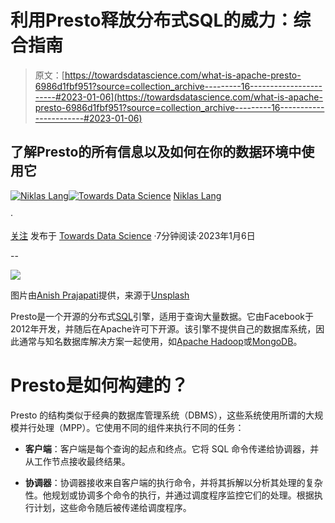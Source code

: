 # 利用Presto释放分布式SQL的威力：综合指南

> 原文：[https://towardsdatascience.com/what-is-apache-presto-6986d1fbf951?source=collection_archive---------16-----------------------#2023-01-06](https://towardsdatascience.com/what-is-apache-presto-6986d1fbf951?source=collection_archive---------16-----------------------#2023-01-06)

## 了解Presto的所有信息以及如何在你的数据环境中使用它

[](https://medium.com/@niklas_lang?source=post_page-----6986d1fbf951--------------------------------)[![Niklas Lang](../Images/5fa71386db00d248438c588c5ae79c67.png)](https://medium.com/@niklas_lang?source=post_page-----6986d1fbf951--------------------------------)[](https://towardsdatascience.com/?source=post_page-----6986d1fbf951--------------------------------)[![Towards Data Science](../Images/a6ff2676ffcc0c7aad8aaf1d79379785.png)](https://towardsdatascience.com/?source=post_page-----6986d1fbf951--------------------------------) [Niklas Lang](https://medium.com/@niklas_lang?source=post_page-----6986d1fbf951--------------------------------)

·

[关注](https://medium.com/m/signin?actionUrl=https%3A%2F%2Fmedium.com%2F_%2Fsubscribe%2Fuser%2F3631074637a9&operation=register&redirect=https%3A%2F%2Ftowardsdatascience.com%2Fwhat-is-apache-presto-6986d1fbf951&user=Niklas+Lang&userId=3631074637a9&source=post_page-3631074637a9----6986d1fbf951---------------------post_header-----------) 发布于 [Towards Data Science](https://towardsdatascience.com/?source=post_page-----6986d1fbf951--------------------------------) ·7分钟阅读·2023年1月6日[](https://medium.com/m/signin?actionUrl=https%3A%2F%2Fmedium.com%2F_%2Fvote%2Ftowards-data-science%2F6986d1fbf951&operation=register&redirect=https%3A%2F%2Ftowardsdatascience.com%2Fwhat-is-apache-presto-6986d1fbf951&user=Niklas+Lang&userId=3631074637a9&source=-----6986d1fbf951---------------------clap_footer-----------)

--

[](https://medium.com/m/signin?actionUrl=https%3A%2F%2Fmedium.com%2F_%2Fbookmark%2Fp%2F6986d1fbf951&operation=register&redirect=https%3A%2F%2Ftowardsdatascience.com%2Fwhat-is-apache-presto-6986d1fbf951&source=-----6986d1fbf951---------------------bookmark_footer-----------)![](../Images/f78de98edb175d35cfbb55e329a4c257.png)

图片由[Anish Prajapati](https://unsplash.com/@anesprajapati?utm_source=medium&utm_medium=referral)提供，来源于[Unsplash](https://unsplash.com/?utm_source=medium&utm_medium=referral)

Presto是一个开源的分布式[SQL](https://databasecamp.de/daten/sql)引擎，适用于查询大量数据。它由Facebook于2012年开发，并随后在Apache许可下开源。该引擎不提供自己的数据库系统，因此通常与知名数据库解决方案一起使用，如[Apache Hadoop](https://databasecamp.de/daten/hadoop-erklaert)或[MongoDB](https://databasecamp.de/daten/mongodb)。

# Presto是如何构建的？

Presto 的结构类似于经典的数据库管理系统（DBMS），这些系统使用所谓的大规模并行处理（MPP）。它使用不同的组件来执行不同的任务：

+   **客户端**：客户端是每个查询的起点和终点。它将 SQL 命令传递给协调器，并从工作节点接收最终结果。

+   **协调器**：协调器接收来自客户端的执行命令，并将其拆解以分析其处理的复杂性。他规划或协调多个命令的执行，并通过调度程序监控它们的处理。根据执行计划，这些命令随后被传递给调度程序。
